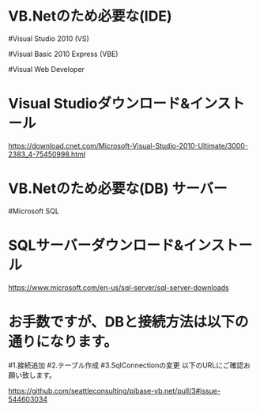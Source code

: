 # VB.Netのため必要な(IDE) 

#Visual Studio 2010 (VS)

#Visual Basic 2010 Express (VBE)

#Visual Web Developer

# Visual Studioダウンロード&インストール
https://download.cnet.com/Microsoft-Visual-Studio-2010-Ultimate/3000-2383_4-75450998.html

# VB.Netのため必要な(DB) サーバー

#Microsoft SQL 

# SQLサーバーダウンロード&インストール
https://www.microsoft.com/en-us/sql-server/sql-server-downloads


# お手数ですが、DBと接続方法は以下の通りになります。
#1.接続追加
#2.テーブル作成
#3.SqlConnectionの変更
以下のURLにご確認お願い致します。

https://github.com/seattleconsulting/pjbase-vb.net/pull/3#issue-544603034

